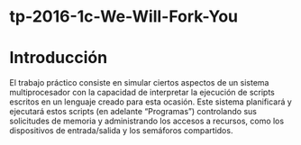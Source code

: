 # tp-2016-1c-We-Will-Fork-You


# Introducción

El trabajo práctico consiste en simular ciertos aspectos de un sistema multiprocesador con la capacidad de interpretar la ejecución de scripts escritos en un lenguaje creado para esta ocasión. Este sistema planificará y ejecutará estos scripts (en adelante “Programas”) controlando sus solicitudes de memoria y administrando los accesos a recursos, como los dispositivos de entrada/salida y los semáforos compartidos.
